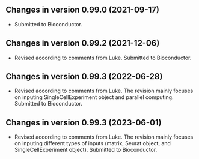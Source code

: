 ## Changes in version 0.99.0 (2021-09-17)

* Submitted to Bioconductor.

## Changes in version 0.99.2 (2021-12-06)

* Revised according to comments from Luke. Submitted to Bioconductor.

## Changes in version 0.99.3 (2022-06-28)

* Revised according to comments from Luke. The revision mainly focuses on inputing SingleCellExperiment object and parallel computing. Submitted to Bioconductor.


## Changes in version 0.99.3 (2023-06-01)

* Revised according to comments from Luke. The revision mainly focuses on inputing different types of inputs (matrix, Seurat object, and SingleCellExperiment object). Submitted to Bioconductor.
